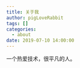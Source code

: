```yaml
---
title: 关于我
author: pigLoveRabbit
tags: []
categories:
  - about
date: 2019-07-10 14:00:00
---
```

一个热爱技术，很平凡的人。